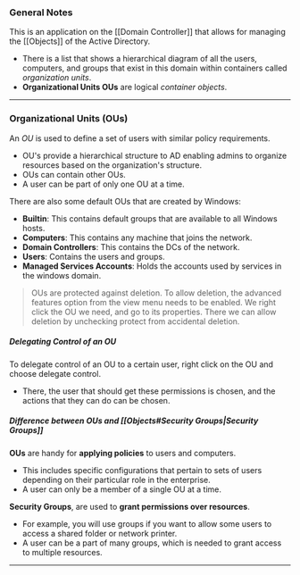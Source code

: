 ### General Notes

This is an application on the [[Domain Controller]] that allows for managing the [[Objects]] of the Active Directory.
- There is a list that shows a hierarchical diagram of all the users, computers, and groups that exist in this domain within containers called _organization units_.
- **Organizational Units OUs** are logical *container objects*.

---
### Organizational Units (OUs)

An _OU_ is used to define a set of users with similar policy requirements.
- OU's provide a hierarchical structure to AD enabling admins to organize resources based on the organization's structure.
- OUs can contain other OUs.
- A user can be part of only one OU at a time.

There are also some default OUs that are created by Windows:
- **Builtin**: This contains default groups that are available to all Windows hosts.
- **Computers**: This contains any machine that joins the network.
- **Domain Controllers**: This contains the DCs of the network.
- **Users**: Contains the users and groups.
- **Managed Services Accounts**: Holds the accounts used by services in the windows domain.

> OUs are protected against deletion. To allow deletion, the advanced features option from the view menu needs to be enabled. We right click the OU we need, and go to its properties. There we can allow deletion by unchecking protect from accidental deletion.

##### Delegating Control of an OU

To delegate control of an OU to a certain user, right click on the OU and choose delegate control.
- There, the user that should get these permissions is chosen, and the actions that they can do can be chosen.

##### Difference between OUs and [[Objects#Security Groups|Security Groups]]

**OUs** are handy for **applying policies** to users and computers.
- This includes specific configurations that pertain to sets of users depending on their particular role in the enterprise.
- A user can only be a member of a single OU at a time.

**Security Groups**, are used to **grant permissions over resources**.
- For example, you will use groups if you want to allow some users to access a shared folder or network printer.
- A user can be a part of many groups, which is needed to grant access to multiple resources.

---
